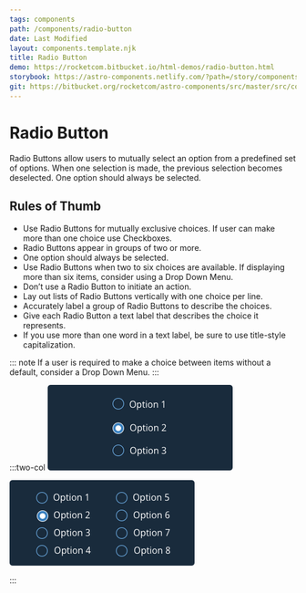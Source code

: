 ```yaml
---
tags: components
path: /components/radio-button
date: Last Modified
layout: components.template.njk
title: Radio Button
demo: https://rocketcom.bitbucket.io/html-demos/radio-button.html
storybook: https://astro-components.netlify.com/?path=/story/components-form-elements--radio-buttons
git: https://bitbucket.org/rocketcom/astro-components/src/master/src/components/rux-radio-button/
---
```


# Radio Button

Radio Buttons allow users to mutually select an option from a predefined set of options. When one selection is made, the previous selection becomes deselected. One option should always be selected.

## Rules of Thumb

- Use Radio Buttons for mutually exclusive choices. If user can make more than one choice use Checkboxes.
- Radio Buttons appear in groups of two or more.
- One option should always be selected.
- Use Radio Buttons when two to six choices are available. If displaying more than six items, consider using a Drop Down Menu.
- Don’t use a Radio Button to initiate an action.
- Lay out lists of Radio Buttons vertically with one choice per line.
- Accurately label a group of Radio Buttons to describe the choices.
- Give each Radio Button a text label that describes the choice it represents.
- If you use more than one word in a text label, be sure to use title-style capitalization.

::: note
If a user is required to make a choice between items without a default, consider a Drop Down Menu.
:::

:::two-col
![Do: Use Radio Buttons when asking users to select a mutually exclusive option from a predefined set of options. When one selection is made, a previous selection becomes deselected.](/img/components/radio-buttons-do-1.png 'Do: Use Radio Buttons when asking users to select a mutually exclusive option from a predefined set of options. When one selection is made, a previous selection becomes deselected.')

![Don’t: Use Radio Buttons to display more than six items. Instead, use a Drop Down Menu.](/img/components/radio-buttons-dont-1.png 'Don’t: Use Radio Buttons to display more than six items. Instead, use a Drop Down Menu.')

:::
